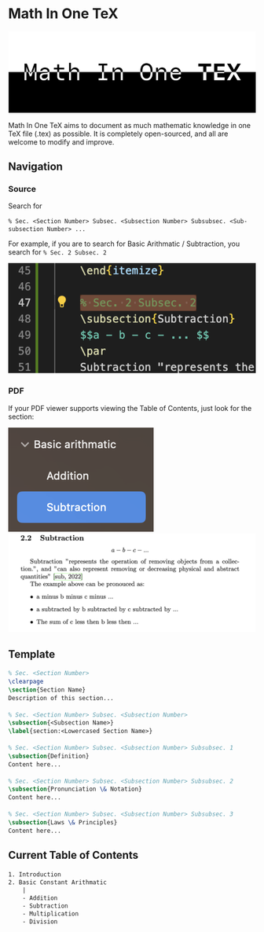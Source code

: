 # Math In One TeX

![CoverImage](https://raw.githubusercontent.com/makabaka1880/MathInOneTeX/main/CoverArt.png)

Math In One TeX aims to document as much mathematic knowledge in one TeX file (.tex) as possible. It is completely open-sourced, and all are welcome to modify and improve.

## Navigation

### Source
 Search for
 ```
 % Sec. <Section Number> Subsec. <Subsection Number> Subsubsec. <Sub-subsection Number> ...
 ```

For example, if you are to search for Basic Arithmatic / Subtraction, you search for `% Sec. 2 Subsec. 2`

![Example of searching in source](https://raw.githubusercontent.com/makabaka1880/MathInOneTeX/main/READMEArt/1-1-1.png)

### PDF

If your PDF viewer supports viewing the Table of Contents, just look for the section: 

![Example of searching in side bars](https://raw.githubusercontent.com/makabaka1880/MathInOneTeX/main/READMEArt/1-2-1.png)
![Example of searching in side bars and displaying the section](https://raw.githubusercontent.com/makabaka1880/MathInOneTeX/main/READMEArt/1-2-2.png)

## Template

``` latex
% Sec. <Section Number>
\clearpage
\section{Section Name}
Description of this section...

% Sec. <Section Number> Subsec. <Subsection Number>
\subsection{<Subsection Name>}
\label{section:<Lowercased Section Name>}

% Sec. <Section Number> Subsec. <Subsection Number> Subsubsec. 1
\subsection{Definition}
Content here...

% Sec. <Section Number> Subsec. <Subsection Number> Subsubsec. 2
\subsection{Pronunciation \& Notation}
Content here...

% Sec. <Section Number> Subsec. <Subsection Number> Subsubsec. 3
\subsection{Laws \& Principles}
Content here...
```

## Current Table of Contents

```
1. Introduction
2. Basic Constant Arithmatic
    |
    - Addition
    - Subtraction
    - Multiplication
    - Division
```
